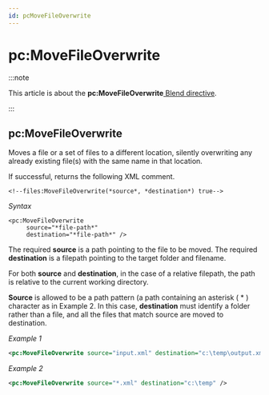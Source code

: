 ```yaml
---
id: pcMoveFileOverwrite
---
```


# pc:MoveFileOverwrite




:::note

This article is about the **pc:MoveFileOverwrite**[ Blend directive](/docs/Repositories/Blend_directives).

:::

## **pc:MoveFileOverwrite**

Moves a file or a set of files to a different location, silently overwriting any already existing file(s) with the same name in that location.

If successful, returns the following XML comment.

```
<!--files:MoveFileOverwrite(*source*, *destination*) true-->
```

*Syntax*

```
<pc:MoveFileOverwrite
     source="*file-path*"
     destination="*file-path*" />
```

The required **source** is a path pointing to the file to be moved. The required **destination** is a filepath pointing to the target folder and filename.

For both **source** and **destination**, in the case of a relative filepath, the path is relative to the current working directory.

**Source** is allowed to be a path pattern (a path containing an asterisk ( * ) character as in Example 2. In this case, **destination** must identify a folder rather than a file, and all the files that match source are moved to destination.

*Example 1*

```xml
<pc:MoveFileOverwrite source="input.xml" destination="c:\temp\output.xml" />
```

*Example 2*

```xml
<pc:MoveFileOverwrite source="*.xml" destination="c:\temp" />
```

 